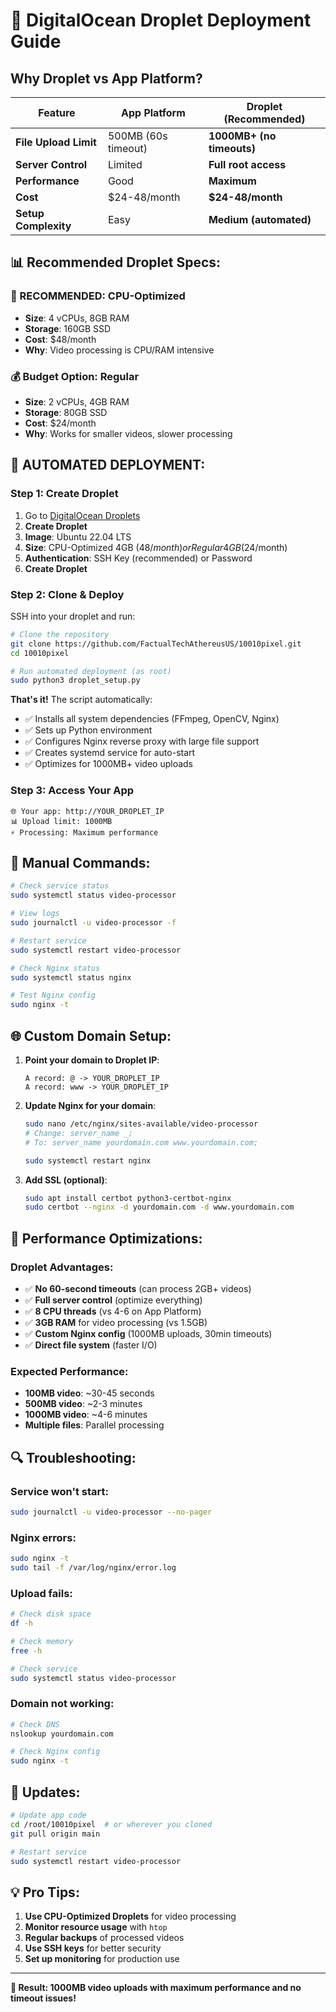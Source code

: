# 🚀 DigitalOcean Droplet Deployment Guide

## **Why Droplet vs App Platform?**

| Feature | App Platform | **Droplet (Recommended)** |
|---------|-------------|---------------------------|
| **File Upload Limit** | 500MB (60s timeout) | **1000MB+ (no timeouts)** |
| **Server Control** | Limited | **Full root access** |
| **Performance** | Good | **Maximum** |
| **Cost** | $24-48/month | **$24-48/month** |
| **Setup Complexity** | Easy | **Medium (automated)** |

## **📊 Recommended Droplet Specs:**

### **🎯 RECOMMENDED: CPU-Optimized**
- **Size**: 4 vCPUs, 8GB RAM
- **Storage**: 160GB SSD
- **Cost**: $48/month
- **Why**: Video processing is CPU/RAM intensive

### **💰 Budget Option: Regular**
- **Size**: 2 vCPUs, 4GB RAM  
- **Storage**: 80GB SSD
- **Cost**: $24/month
- **Why**: Works for smaller videos, slower processing

## **🚀 AUTOMATED DEPLOYMENT:**

### **Step 1: Create Droplet**
1. Go to [DigitalOcean Droplets](https://cloud.digitalocean.com/droplets)
2. **Create Droplet**
3. **Image**: Ubuntu 22.04 LTS
4. **Size**: CPU-Optimized 4GB ($48/month) or Regular 4GB ($24/month)
5. **Authentication**: SSH Key (recommended) or Password
6. **Create Droplet**

### **Step 2: Clone & Deploy** 
SSH into your droplet and run:

```bash
# Clone the repository
git clone https://github.com/FactualTechAthereusUS/10010pixel.git
cd 10010pixel

# Run automated deployment (as root)
sudo python3 droplet_setup.py
```

**That's it!** The script automatically:
- ✅ Installs all system dependencies (FFmpeg, OpenCV, Nginx)
- ✅ Sets up Python environment
- ✅ Configures Nginx reverse proxy with large file support
- ✅ Creates systemd service for auto-start
- ✅ Optimizes for 1000MB+ video uploads

### **Step 3: Access Your App**
```
🌐 Your app: http://YOUR_DROPLET_IP
📊 Upload limit: 1000MB
⚡ Processing: Maximum performance
```

## **🔧 Manual Commands:**

```bash
# Check service status
sudo systemctl status video-processor

# View logs
sudo journalctl -u video-processor -f

# Restart service
sudo systemctl restart video-processor

# Check Nginx status
sudo systemctl status nginx

# Test Nginx config
sudo nginx -t
```

## **🌐 Custom Domain Setup:**

1. **Point your domain to Droplet IP**:
   ```
   A record: @ -> YOUR_DROPLET_IP
   A record: www -> YOUR_DROPLET_IP
   ```

2. **Update Nginx for your domain**:
   ```bash
   sudo nano /etc/nginx/sites-available/video-processor
   # Change: server_name _;
   # To: server_name yourdomain.com www.yourdomain.com;
   
   sudo systemctl restart nginx
   ```

3. **Add SSL (optional)**:
   ```bash
   sudo apt install certbot python3-certbot-nginx
   sudo certbot --nginx -d yourdomain.com -d www.yourdomain.com
   ```

## **🚀 Performance Optimizations:**

### **Droplet Advantages:**
- ✅ **No 60-second timeouts** (can process 2GB+ videos)
- ✅ **Full server control** (optimize everything)
- ✅ **8 CPU threads** (vs 4-6 on App Platform)
- ✅ **3GB RAM** for video processing (vs 1.5GB)
- ✅ **Custom Nginx config** (1000MB uploads, 30min timeouts)
- ✅ **Direct file system** (faster I/O)

### **Expected Performance:**
- **100MB video**: ~30-45 seconds
- **500MB video**: ~2-3 minutes  
- **1000MB video**: ~4-6 minutes
- **Multiple files**: Parallel processing

## **🔍 Troubleshooting:**

### **Service won't start:**
```bash
sudo journalctl -u video-processor --no-pager
```

### **Nginx errors:**
```bash
sudo nginx -t
sudo tail -f /var/log/nginx/error.log
```

### **Upload fails:**
```bash
# Check disk space
df -h

# Check memory
free -h

# Check service
sudo systemctl status video-processor
```

### **Domain not working:**
```bash
# Check DNS
nslookup yourdomain.com

# Check Nginx config
sudo nginx -t
```

## **🔄 Updates:**

```bash
# Update app code
cd /root/10010pixel  # or wherever you cloned
git pull origin main

# Restart service
sudo systemctl restart video-processor
```

## **💡 Pro Tips:**

1. **Use CPU-Optimized Droplets** for video processing
2. **Monitor resource usage** with `htop`
3. **Regular backups** of processed videos
4. **Use SSH keys** for better security
5. **Set up monitoring** for production use

---

**🎯 Result: 1000MB video uploads with maximum performance and no timeout issues!**